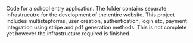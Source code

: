 Code for a school entry application. The folder contains separate infrastrucutre for the development of the entire website. This project includes multistepforms, user creation, authentication, login etc, payment integration using stripe and pdf generation methods. This is not complete yet however the infrastructure required is finished. 
